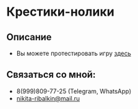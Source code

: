 # Крестики-нолики

## Описание
- Вы можете протестировать игру [здесь](https://neekit95.github.io/tic-tac-toe/)
  
 ## Связаться со мной:
 - 8(999)809-77-25  (Telegram, WhatsApp)
 - nikita-ribalkin@mail.ru
